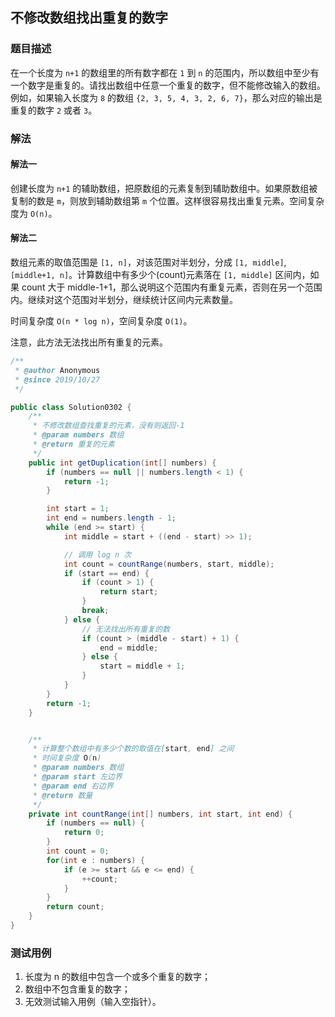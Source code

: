 ## 不修改数组找出重复的数字

### 题目描述
在一个长度为 `n+1` 的数组里的所有数字都在 `1` 到 `n` 的范围内，所以数组中至少有一个数字是重复的。请找出数组中任意一个重复的数字，但不能修改输入的数组。例如，如果输入长度为 `8` 的数组 `{2, 3, 5, 4, 3, 2, 6, 7}`，那么对应的输出是重复的数字 `2` 或者 `3`。


### 解法
#### 解法一
创建长度为 `n+1` 的辅助数组，把原数组的元素复制到辅助数组中。如果原数组被复制的数是 `m`，则放到辅助数组第 `m` 个位置。这样很容易找出重复元素。空间复杂度为 `O(n)`。

#### 解法二
数组元素的取值范围是 `[1, n]`，对该范围对半划分，分成 `[1, middle]`, `[middle+1, n]`。计算数组中有多少个(count)元素落在 `[1, middle]` 区间内，如果 count 大于 middle-1+1，那么说明这个范围内有重复元素，否则在另一个范围内。继续对这个范围对半划分，继续统计区间内元素数量。

时间复杂度 `O(n * log n)`，空间复杂度 `O(1)`。

注意，此方法无法找出所有重复的元素。

```java
/**
 * @author Anonymous
 * @since 2019/10/27
 */

public class Solution0302 {
    /**
     * 不修改数组查找重复的元素，没有则返回-1
     * @param numbers 数组
     * @return 重复的元素
     */
    public int getDuplication(int[] numbers) {
        if (numbers == null || numbers.length < 1) {
            return -1;
        }

        int start = 1;
        int end = numbers.length - 1;
        while (end >= start) {
            int middle = start + ((end - start) >> 1);

            // 调用 log n 次
            int count = countRange(numbers, start, middle);
            if (start == end) {
                if (count > 1) {
                    return start;
                }
                break;
            } else {
                // 无法找出所有重复的数
                if (count > (middle - start) + 1) {
                    end = middle;
                } else {
                    start = middle + 1;
                }
            }
        }
        return -1;
    }


    /**
     * 计算整个数组中有多少个数的取值在[start, end] 之间
     * 时间复杂度 O(n)
     * @param numbers 数组
     * @param start 左边界
     * @param end 右边界
     * @return 数量
     */
    private int countRange(int[] numbers, int start, int end) {
        if (numbers == null) {
            return 0;
        }
        int count = 0;
        for(int e : numbers) {
            if (e >= start && e <= end) {
                ++count;
            }
        }
        return count;
    }
}
```

### 测试用例
1. 长度为 n 的数组中包含一个或多个重复的数字；
2. 数组中不包含重复的数字；
3. 无效测试输入用例（输入空指针）。